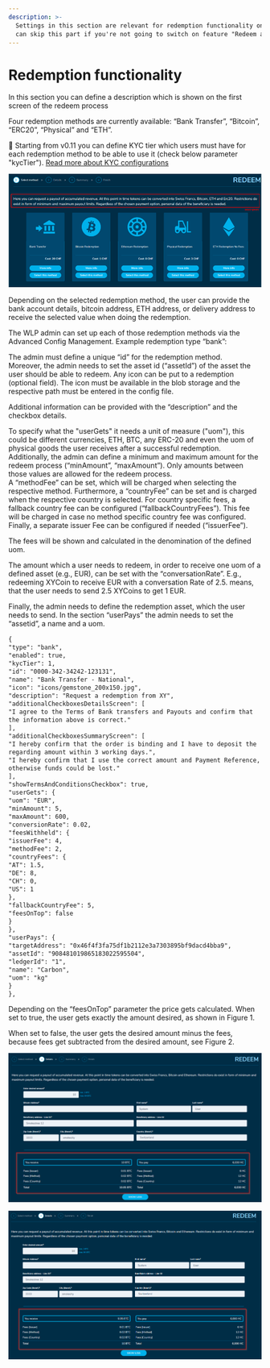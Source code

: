 ```yaml
---
description: >-
  Settings in this section are relevant for redemption functionality only. You
  can skip this part if you're not going to switch on feature "Redeem assets"
---
```


# Redemption functionality

In this section you can define a description which is shown on the first screen of the redeem process

Four redemption methods are currently available: “Bank Transfer”, “Bitcoin”, “ERC20”, “Physical” and “ETH”.

:tada: Starting from v0.11 you can define KYC tier which users must have for each redemption method to be able to use it (check below parameter "kycTier"). [Read more about KYC configurations](kyc-checks.md)

![Selection of payout method](../../../.gitbook/assets/8)

Depending on the selected redemption method, the user can provide the bank account details, bitcoin address, ETH address, or delivery address to receive the selected value when doing the redemption.

The WLP admin can set up each of those redemption methods via the Advanced Config Management. Example redemption type “bank”:

The admin must define a unique “id” for the redemption method.\
Moreover, the admin needs to set the asset id (“assetId”) of the asset the user should be able to redeem. Any icon can be put to a redemption (optional field). The icon must be available in the blob storage and the respective path must be entered in the config file.

Additional information can be provided with the “description” and the checkbox details.

To specify what the "userGets" it needs a unit of measure ("uom"), this could be different currencies, ETH, BTC, any ERC-20 and even the uom of physical goods the user receives after a successful redemption.\
Additionally, the admin can define a minimum and maximum amount for the redeem process (“minAmount”, “maxAmount”). Only amounts between those values are allowed for the redeem process.\
A “methodFee” can be set, which will be charged when selecting the respective method. Furthermore, a “countryFee” can be set and is charged when the respective country is selected. For country specific fees, a fallback country fee can be configured (“fallbackCountryFees”). This fee will be charged in case no method specific country fee was configured. Finally, a separate issuer Fee can be configured if needed (“issuerFee”).

The fees will be shown and calculated in the denomination of the defined uom.

The amount which a user needs to redeem, in order to receive one uom of a defined asset (e.g., EUR), can be set with the “conversationRate”. E.g., redeeming XYCoin to receive EUR with a conversation Rate of 2.5. means, that the user needs to send 2.5 XYCoins to get 1 EUR.

Finally, the admin needs to define the redemption asset, which the user needs to send. In the section “userPays” the admin needs to set the “assetid”, a name and a uom.

```
{
"type": "bank",
"enabled": true,
"kycTier": 1,
"id": "0000-342-34242-123131",
"name": "Bank Transfer - National",
"icon": "icons/gemstone_200x150.jpg",
"description": "Request a redemption from XY",
"additionalCheckboxesDetailsScreen": [
"I agree to the Terms of Bank transfers and Payouts and confirm that the information above is correct."
],
"additionalCheckboxesSummaryScreen": [
"I hereby confirm that the order is binding and I have to deposit the regarding amount within 3 working days.",
"I hereby confirm that I use the correct amount and Payment Reference, otherwise funds could be lost."
],
"showTermsAndConditionsCheckbox": true,
"userGets": {
"uom": "EUR",
"minAmount": 5,
"maxAmount": 600,
"conversionRate": 0.02,
"feesWithheld": {
"issuerFee": 4,
"methodFee": 2,
"countryFees": {
"AT": 1.5,
"DE": 8,
"CH": 0,
"US": 1
},
"fallbackCountryFee": 5,
"feesOnTop": false
}
},
"userPays": {
"targetAddress": "0x46f4f3fa75df1b2112e3a7303895bf9dacd4bba9",
"assetId": "908481019865183022595504",
"ledgerId": "1",
"name": "Carbon",
"uom": "kg"
}
},
```

Depending on the “feesOnTop” parameter the price gets calculated. When set to true, the user gets exactly the amount desired, as shown in Figure 1.

When set to false, the user gets the desired amount minus the fees, because fees get subtracted from the desired amount, see Figure 2.

![Figure 1 - Example of redeem process where "feesOnTop" is set to true](../../../.gitbook/assets/9)

![Figure 2 - Example of redeem process where "feesOnTop" is set to false](../../../.gitbook/assets/10)
